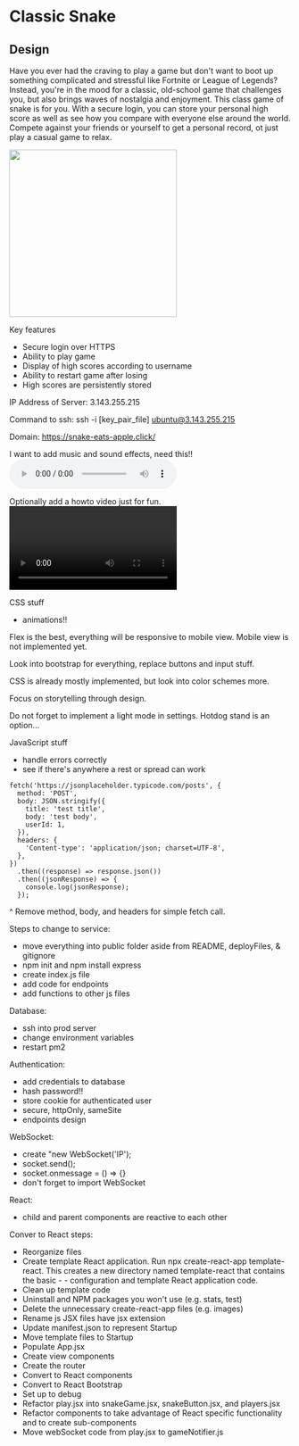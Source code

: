 # Classic Snake

## Design

Have you ever had the craving to play a game but don't want to boot up something complicated and stressful like Fortnite or League of Legends? Instead, you're in the mood for a classic, old-school game that challenges you, but also brings waves of nostalgia and enjoyment. This class game of snake is for you. With a secure login, you can store your personal high score as well as see how you compare with everyone else around the world. Compete against your friends or yourself to get a personal record, ot just play a casual game to relax.

<img width="300" height="300" alt="" src="https://user-images.githubusercontent.com/2433219/94984424-044e0a80-0509-11eb-903a-c114d5b6f061.png">

Key features

- Secure login over HTTPS
- Ability to play game
- Display of high scores according to username
- Ability to restart game after losing
- High scores are persistently stored

IP Address of Server: 3.143.255.215

Command to ssh: ssh -i [key_pair_file] ubuntu@3.143.255.215

Domain: https://snake-eats-apple.click/

I want to add music and sound effects, need this!!
<audio controls loop src="https://github.com/webprogramming260/.github/blob/main/profile/html/media/htmlAudio.mp3?raw=true"></audio>

Optionally add a howto video just for fun.
<video controls width="300"> <source src="https://commondatastorage.googleapis.com/gtv-videos-bucket/sample/BigBuckBunny.mp4" /></video>

CSS stuff

- animations!!

Flex is the best, everything will be responsive to mobile view. Mobile view is not implemented yet.

Look into bootstrap for everything, replace buttons and input stuff.

CSS is already mostly implemented, but look into color schemes more.

Focus on storytelling through design.

Do not forget to implement a light mode in settings. Hotdog stand is an option...

JavaScript stuff
- handle errors correctly
- see if there's anywhere a rest or spread can work

```
fetch('https://jsonplaceholder.typicode.com/posts', {
  method: 'POST',
  body: JSON.stringify({
    title: 'test title',
    body: 'test body',
    userId: 1,
  }),
  headers: {
    'Content-type': 'application/json; charset=UTF-8',
  },
})
  .then((response) => response.json())
  .then((jsonResponse) => {
    console.log(jsonResponse);
  });
```
  
^ Remove method, body, and headers for simple fetch call.

Steps to change to service:
- move everything into public folder aside from README, deployFiles, & gitignore
- npm init and npm install express
- create index.js file
- add code for endpoints
- add functions to other js files

Database:
- ssh into prod server
- change environment variables
- restart pm2

Authentication:
- add credentials to database
- hash password!!
- store cookie for authenticated user
- secure, httpOnly, sameSite
- endpoints design

WebSocket:
- create "new WebSocket('IP');
- socket.send();
- socket.onmessage = () => {}
- don't forget to import WebSocket

React:
- child and parent components are reactive to each other

Conver to React steps:
- Reorganize files
- Create template React application. Run npx create-react-app template-react. This creates a new directory named template-react that contains the basic - - configuration and template React application code.
- Clean up template code
- Uninstall and NPM packages you won't use (e.g. stats, test)
- Delete the unnecessary create-react-app files (e.g. images)
- Rename js JSX files have jsx extension
- Update manifest.json to represent Startup
- Move template files to Startup
- Populate App.jsx
- Create view components
- Create the router
- Convert to React components
- Convert to React Bootstrap
- Set up to debug
- Refactor play.jsx into snakeGame.jsx, snakeButton.jsx, and players.jsx
- Refactor components to take advantage of React specific functionality and to create sub-components
- Move webSocket code from play.jsx to gameNotifier.js
